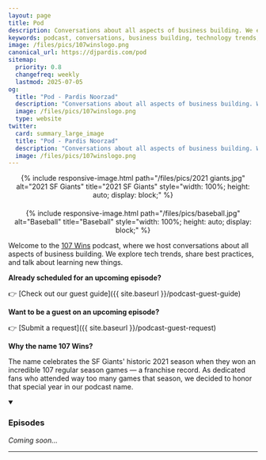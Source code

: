 ```yaml
---
layout: page
title: Pod
description: Conversations about all aspects of business building. We explore tech trends, share best practices, and talk about learning new things.
keywords: podcast, conversations, business building, technology trends, best practices, events, learning, entrepreneurship, pardis noorzad
image: /files/pics/107winslogo.png
canonical_url: https://djpardis.com/pod
sitemap:
  priority: 0.8
  changefreq: weekly
  lastmod: 2025-07-05
og:
  title: "Pod - Pardis Noorzad"
  description: "Conversations about all aspects of business building. We explore tech trends, share best practices, and talk about learning new things."
  image: /files/pics/107winslogo.png
  type: website
twitter:
  card: summary_large_image
  title: "Pod - Pardis Noorzad"
  description: "Conversations about all aspects of business building. We explore tech trends, share best practices, and talk about learning new things."
  image: /files/pics/107winslogo.png
---
```


<div style="margin: 0 auto; max-width: min(1000px, 100%); text-align: center; display: flex; flex-wrap: wrap; justify-content: center; gap: 20px;">
    <div style="flex: 1; min-width: 300px;">
        {% include responsive-image.html 
           path="/files/pics/2021 giants.jpg" 
           alt="2021 SF Giants" 
           title="2021 SF Giants" 
           style="width: 100%; height: auto; display: block;" %}
    </div>
    <div style="flex: 1; min-width: 300px;">
        {% include responsive-image.html 
           path="/files/pics/baseball.jpg" 
           alt="Baseball" 
           title="Baseball" 
           style="width: 100%; height: auto; display: block;" %}
    </div>
</div>

Welcome to the [<span class="wiggly-underline">107 Wins</span>](https://107wins.club) podcast, where we host conversations about all aspects of business building. We explore tech trends, share best practices, and talk about learning new things.

**Already scheduled for an upcoming episode?** 

👉 [Check out our guest guide]({{ site.baseurl }}/podcast-guest-guide)

**Want to be a guest on an upcoming episode?** 

👉 [Submit a request]({{ site.baseurl }}/podcast-guest-request)

**Why the name <span class="wiggly-underline">107 Wins</span>?** 

The name celebrates the SF Giants' historic 2021 season when they won an incredible 107 regular season games — a franchise record. As dedicated fans who attended way too many games that season, we decided to honor that special year in our podcast name.

<details class="collapsible-section" markdown="1" open>
<summary><h3>Episodes</h3></summary>

*Coming soon...*

<!-- Example format for future episodes:
[July 15, 2025] *[Episode 1: Title of Episode]({{ site.baseurl }}/pod/episode1)*  
[July 30, 2025] *[Episode 2: Title of Episode]({{ site.baseurl }}/pod/episode2)*  
-->

---

<div style="text-align: center; margin-top: 1.5rem;">
  <div style="display: flex; justify-content: center; gap: 1.5rem;">
    <a href="https://youtube.com/@107wins" target="_blank" title="YouTube"><i class="fa fa-youtube-play" style="font-size: 1.5rem; color: #3498db;"></i></a>
    <a href="https://instagram.com/107wins.club" target="_blank" title="Instagram"><i class="fa fa-instagram" style="font-size: 1.5rem; color: #3498db;"></i></a>
    <a href="https://bsky.app/profile/107wins.club" target="_blank" title="Bluesky"><i class="fa fa-cloud" style="font-size: 1.5rem; color: #3498db;"></i></a>
    <a href="https://x.com/107winsclub" target="_blank" title="X"><i class="fa fa-times" style="font-size: 1.5rem; color: #3498db;"></i></a>
    <a href="https://open.spotify.com/show/107wins" target="_blank" title="Spotify"><i class="fa fa-spotify" style="font-size: 1.5rem; color: #3498db;"></i></a>
    <a href="https://podcasts.apple.com/podcast/107wins" target="_blank" title="Apple Podcasts"><i class="fa fa-apple" style="font-size: 1.5rem; color: #3498db;"></i></a>
  </div>
</div>

</details>

